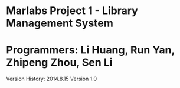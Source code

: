 Marlabs Project 1 - Library Management System
=======
Programmers:
Li Huang, Run Yan, Zhipeng Zhou, Sen Li
=======
Version History:
2014.8.15
Version 1.0

